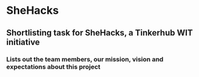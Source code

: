 # SheHacks
## Shortlisting task for SheHacks, a Tinkerhub WIT initiative
### Lists out the team members, our mission, vision and expectations about this project
